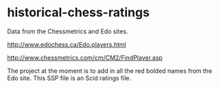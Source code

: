 # historical-chess-ratings
Data from the Chessmetrics and Edo sites.

http://www.edochess.ca/Edo.players.html

http://www.chessmetrics.com/cm/CM2/FindPlayer.asp

The project at the moment is to add in all the red bolded names from the Edo site. This SSP file is an Scid ratings file.
